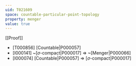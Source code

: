 ```yaml
---
uid: T021609
space: countable-particular-point-topology
property: menger
value: true
---
```

[[Proof]]

* [T000856] [Countable|P000057]
* [I000141] ~[$\sigma$-compact|P000017] => ~[Menger|P000066]
* [I000074] [Countable|P000057] => [$\sigma$-compact|P000017]

